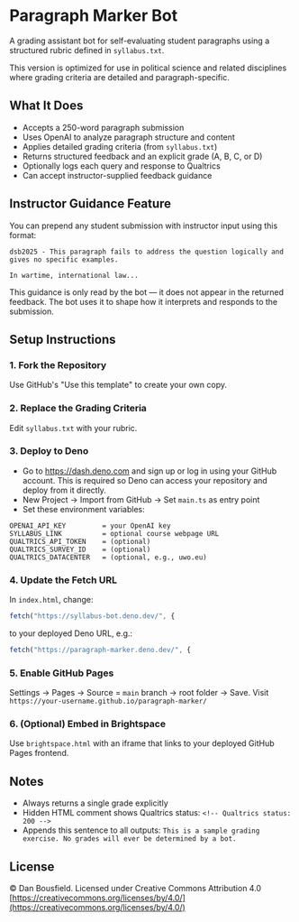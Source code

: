 # Paragraph Marker Bot

A grading assistant bot for self-evaluating student paragraphs using a structured rubric defined in `syllabus.txt`.

This version is optimized for use in political science and related disciplines where grading criteria are detailed and paragraph-specific.

## What It Does

* Accepts a 250-word paragraph submission
* Uses OpenAI to analyze paragraph structure and content
* Applies detailed grading criteria (from `syllabus.txt`)
* Returns structured feedback and an explicit grade (A, B, C, or D)
* Optionally logs each query and response to Qualtrics
* Can accept instructor-supplied feedback guidance

## Instructor Guidance Feature

You can prepend any student submission with instructor input using this format:

```
dsb2025 - This paragraph fails to address the question logically and gives no specific examples.

In wartime, international law...
```

This guidance is only read by the bot — it does not appear in the returned feedback. The bot uses it to shape how it interprets and responds to the submission.

## Setup Instructions

### 1. Fork the Repository

Use GitHub's "Use this template" to create your own copy.

### 2. Replace the Grading Criteria

Edit `syllabus.txt` with your rubric.

### 3. Deploy to Deno

* Go to https://dash.deno.com and sign up or log in using your GitHub account. This is required so Deno can access your repository and deploy from it directly.
* New Project → Import from GitHub → Set `main.ts` as entry point
* Set these environment variables:

```
OPENAI_API_KEY         = your OpenAI key
SYLLABUS_LINK          = optional course webpage URL
QUALTRICS_API_TOKEN    = (optional)
QUALTRICS_SURVEY_ID    = (optional)
QUALTRICS_DATACENTER   = (optional, e.g., uwo.eu)
```

### 4. Update the Fetch URL

In `index.html`, change:

```js
fetch("https://syllabus-bot.deno.dev/", {
```

to your deployed Deno URL, e.g.:

```js
fetch("https://paragraph-marker.deno.dev/", {
```

### 5. Enable GitHub Pages

Settings → Pages → Source = `main` branch → root folder → Save.
Visit `https://your-username.github.io/paragraph-marker/`

### 6. (Optional) Embed in Brightspace

Use `brightspace.html` with an iframe that links to your deployed GitHub Pages frontend.

## Notes

* Always returns a single grade explicitly
* Hidden HTML comment shows Qualtrics status: `<!-- Qualtrics status: 200 -->`
* Appends this sentence to all outputs: `This is a sample grading exercise. No grades will ever be determined by a bot.`

## License

© Dan Bousfield. Licensed under Creative Commons Attribution 4.0
[https://creativecommons.org/licenses/by/4.0/](https://creativecommons.org/licenses/by/4.0/)
